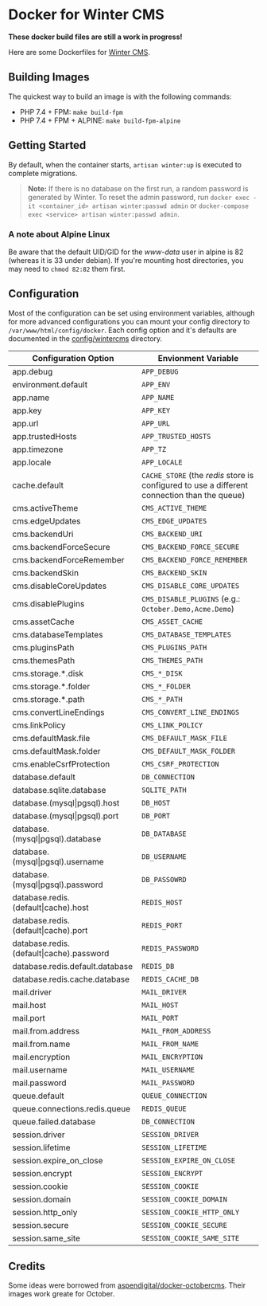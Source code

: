 # Docker for Winter CMS

**These docker build files are still a work in progress!**

Here are some Dockerfiles for [Winter CMS](https://github.com/wintercms/winter).

## Building Images

The quickest way to build an image is with the following commands:

* PHP 7.4 + FPM: `make build-fpm`
* PHP 7.4 + FPM + ALPINE: `make build-fpm-alpine`

## Getting Started

By default, when the container starts, `artisan winter:up` is executed to complete migrations.

> **Note:** If there is no database on the first run, a random password is generated by Winter. To reset the admin password, run `docker exec -it <container_id> artisan winter:passwd admin` or `docker-compose exec <service> artisan winter:passwd admin`.

### A note about Alpine Linux

Be aware that the default UID/GID for the *www-data* user in alpine is 82 (whereas it is 33 under debian). If you're mounting host directories, you may need to `chmod 82:82` them first.

## Configuration

Most of the configuration can be set using environment variables, although for more advanced configurations you can mount your config directory to `/var/www/html/config/docker`. Each config option and it's defaults are documented in the [config/wintercms](config/wintercms) directory.

| Configuration Option                    | Envionment Variable
| --------------------------------------- | -------------------
| app.debug                               | `APP_DEBUG`
| environment.default                     | `APP_ENV`
| app.name                                | `APP_NAME`
| app.key                                 | `APP_KEY`
| app.url                                 | `APP_URL`
| app.trustedHosts                        | `APP_TRUSTED_HOSTS`
| app.timezone                            | `APP_TZ`
| app.locale                              | `APP_LOCALE`
| cache.default                           | `CACHE_STORE` (the *redis* store is configured to use a different connection than the queue)
| cms.activeTheme                         | `CMS_ACTIVE_THEME`
| cms.edgeUpdates                         | `CMS_EDGE_UPDATES`
| cms.backendUri                          | `CMS_BACKEND_URI`
| cms.backendForceSecure                  | `CMS_BACKEND_FORCE_SECURE`
| cms.backendForceRemember                | `CMS_BACKEND_FORCE_REMEMBER`
| cms.backendSkin                         | `CMS_BACKEND_SKIN`
| cms.disableCoreUpdates                  | `CMS_DISABLE_CORE_UPDATES`
| cms.disablePlugins                      | `CMS_DISABLE_PLUGINS` (e.g.: `October.Demo,Acme.Demo`)
| cms.assetCache                          | `CMS_ASSET_CACHE`
| cms.databaseTemplates                   | `CMS_DATABASE_TEMPLATES`
| cms.pluginsPath                         | `CMS_PLUGINS_PATH`
| cms.themesPath                          | `CMS_THEMES_PATH`
| cms.storage.*.disk                      | `CMS_*_DISK`
| cms.storage.*.folder                    | `CMS_*_FOLDER`
| cms.storage.*.path                      | `CMS_*_PATH`
| cms.convertLineEndings                  | `CMS_CONVERT_LINE_ENDINGS`
| cms.linkPolicy                          | `CMS_LINK_POLICY`
| cms.defaultMask.file                    | `CMS_DEFAULT_MASK_FILE`
| cms.defaultMask.folder                  | `CMS_DEFAULT_MASK_FOLDER`
| cms.enableCsrfProtection                | `CMS_CSRF_PROTECTION`
| database.default                        | `DB_CONNECTION`
| database.sqlite.database                | `SQLITE_PATH`
| database.(mysql\|pgsql).host             | `DB_HOST`
| database.(mysql\|pgsql).port             | `DB_PORT`
| database.(mysql\|pgsql).database         | `DB_DATABASE`
| database.(mysql\|pgsql).username         | `DB_USERNAME`
| database.(mysql\|pgsql).password         | `DB_PASSOWRD`
| database.redis.(default\|cache).host     | `REDIS_HOST`
| database.redis.(default\|cache).port     | `REDIS_PORT`
| database.redis.(default\|cache).password | `REDIS_PASSWORD`
| database.redis.default.database         | `REDIS_DB`
| database.redis.cache.database           | `REDIS_CACHE_DB`
| mail.driver                             | `MAIL_DRIVER`
| mail.host                               | `MAIL_HOST`
| mail.port                               | `MAIL_PORT`
| mail.from.address                       | `MAIL_FROM_ADDRESS`
| mail.from.name                          | `MAIL_FROM_NAME`
| mail.encryption                         | `MAIL_ENCRYPTION`
| mail.username                           | `MAIL_USERNAME`
| mail.password                           | `MAIL_PASSWORD`
| queue.default                           | `QUEUE_CONNECTION`
| queue.connections.redis.queue           | `REDIS_QUEUE`
| queue.failed.database                   | `DB_CONNECTION`
| session.driver                          | `SESSION_DRIVER`
| session.lifetime                        | `SESSION_LIFETIME`
| session.expire_on_close                 | `SESSION_EXPIRE_ON_CLOSE`
| session.encrypt                         | `SESSION_ENCRYPT`
| session.cookie                          | `SESSION_COOKIE`
| session.domain                          | `SESSION_COOKIE_DOMAIN`
| session.http_only                       | `SESSION_COOKIE_HTTP_ONLY`
| session.secure                          | `SESSION_COOKIE_SECURE`
| session.same_site                       | `SESSION_COOKIE_SAME_SITE`


## Credits

Some ideas were borrowed from [aspendigital/docker-octobercms](https://github.com/aspendigital/docker-octobercms). Their images work greate for October.